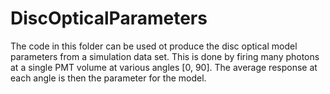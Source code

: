 DiscOpticalParameters
=====================

The code in this folder can be used ot produce the disc optical model parameters from a simulation data set.
This is done by firing many photons at a single PMT volume at various angles [0, 90]. 
The average response at each angle is then the parameter for the model.